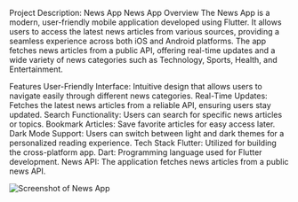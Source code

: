 Project Description: News App
News App
Overview
The News App is a modern, user-friendly mobile application developed using Flutter. It allows users to access the latest news articles from various sources, providing a seamless experience across both iOS and Android platforms. The app fetches news articles from a public API, offering real-time updates and a wide variety of news categories such as Technology, Sports, Health, and Entertainment.

Features
User-Friendly Interface: Intuitive design that allows users to navigate easily through different news categories.
Real-Time Updates: Fetches the latest news articles from a reliable API, ensuring users stay updated.
Search Functionality: Users can search for specific news articles or topics.
Bookmark Articles: Save favorite articles for easy access later.
Dark Mode Support: Users can switch between light and dark themes for a personalized reading experience.
Tech Stack
Flutter: Utilized for building the cross-platform app.
Dart: Programming language used for Flutter development.
News API: The application fetches news articles from a public news API.


![Screenshot of News App](images/)
